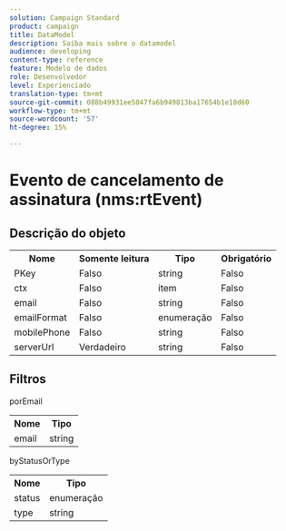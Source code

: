 ```yaml
---
solution: Campaign Standard
product: campaign
title: DataModel
description: Saiba mais sobre o datamodel
audience: developing
content-type: reference
feature: Modelo de dados
role: Desenvolvedor
level: Experienciado
translation-type: tm+mt
source-git-commit: 088b49931ee5047fa6b949813ba17654b1e10d60
workflow-type: tm+mt
source-wordcount: '57'
ht-degree: 15%

---
```



# Evento de cancelamento de assinatura (nms:rtEvent)

## Descrição do objeto

<table>
               <tr>
                  <th>Nome</th>
                  <th>Somente leitura</th>
                  <th>Tipo</th>
                  <th>Obrigatório</th>
               </tr>
               <tr>
                  <td>PKey</td>
                  <td>Falso</td>
                  <td>string</td>
                  <td>Falso</td>
               </tr>
               <tr>
                  <td>ctx</td>
                  <td>Falso</td>
                  <td>item</td>
                  <td>Falso</td>
               </tr>
               <tr>
                  <td>email</td>
                  <td>Falso</td>
                  <td>string</td>
                  <td>Falso</td>
               </tr>
               <tr>
                  <td>emailFormat</td>
                  <td>Falso</td>
                  <td>enumeração</td>
                  <td>Falso</td>
               </tr>
               <tr>
                  <td>mobilePhone</td>
                  <td>Falso</td>
                  <td>string</td>
                  <td>Falso</td>
               </tr>
               <tr>
                  <td>serverUrl</td>
                  <td>Verdadeiro</td>
                  <td>string</td>
                  <td>Falso</td>
               </tr>
            </table>

## Filtros

porEmail

<table>
    <tr>
    <th>Nome</th>
    <th>Tipo</th>
    </tr>
    <tr>
    <td>email</td>
    <td>string</td>
    </tr>
</table>

byStatusOrType

<table>
        <tr>
        <th>Nome</th>
        <th>Tipo</th>
        </tr>
        <tr>
        <td>status</td>
        <td>enumeração</td>
        </tr>
        <tr>
        <td>type</td>
        <td>string</td>
        </tr>
    </table>